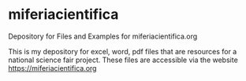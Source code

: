 # miferiacientifica
Depository for Files and Examples for miferiacientifica.org

This is my depository for excel, word, pdf files that are resources for a national science fair project.
These files are accessible via the website https://miferiacientifica.org

